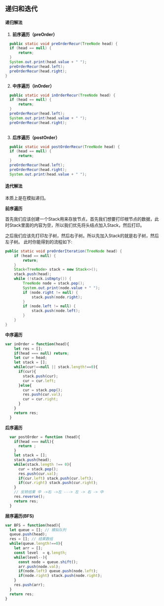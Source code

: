 ## 递归和迭代

#### 递归解法
1. **前序遍历（preOrder）**
  ```java
    public static void preOrderRecur(TreeNode head) {
    if (head == null) {
        return;
    }
    System.out.print(head.value + " ");
    preOrderRecur(head.left);
    preOrderRecur(head.right);
  }
  ```




2. **中序遍历（inOrder）**
  ``` java
    public static void inOrderRecur(TreeNode head) {
    if (head == null) {
        return;
    }
    preOrderRecur(head.left);
    System.out.print(head.value + " ");
    preOrderRecur(head.right);
    
  ```
3. **后序遍历（postOrder）**
  ``` java
    public static void postOrderRecur(TreeNode head) {
    if (head == null) {
        return;
    }
    preOrderRecur(head.left);
    preOrderRecur(head.right);
    System.out.print(head.value + " ");
  ```

#### 迭代解法
本质上是在模拟递归。

**前序遍历**

首先我们应该创建一个Stack用来存放节点，首先我们想要打印根节点的数据，此时Stack里面的内容为空，所以我们优先将头结点加入Stack，然后打印。

之后我们应该先打印左子树，然后右子树。所以先加入Stack的就是右子树，然后左子树。
此时你能得到的流程如下:

``` java
public static void preOrderIteration(TreeNode head) {
	if (head == null) {
		return;
	}
	Stack<TreeNode> stack = new Stack<>();
	stack.push(head);
	while (!stack.isEmpty()) {
		TreeNode node = stack.pop();
		System.out.print(node.value + " ");
		if (node.right != null) {
			stack.push(node.right);
		}
		if (node.left != null) {
			stack.push(node.left);
		}
	}
}
```

**中序遍历**
``` javascript
var inOrder = function(head){
    let res = [];
    if(head === null) return;
    let cur = head;
    let stack = [];
    while(cur!==null || stack.length!==0){
      if(cur){
        stack.push(cur);
        cur = cur.left;
      }else{
        cur = stack.pop();
        res.push(cur.val);
        cur = cur.right;
      }
    }
    return res;
  }
```


**后序遍历**

``` Javascript
  var postOrder = function (head){
    if(head === null){
      return ;
    }
    let stack = [];
    stack.push(head);
    while(stack.length !== 0){
      cur = stack.pop();
      res.push(cur.val);
      if(cur.left) stack.push(cur.left);
      if(cur.right) stack.push(cur.right);
    }
    // 反转结果 中 ->右 ->左 ---> 左 -> 右 -> 中
    res.reverse();
    return res;
  }
```

**层序遍历(BFS)**
``` javascript
var BFS = function(head){
  let queue = []; // 模拟队列
  queue.push(head);
  res = []; // 结果数组
  while(queue.length!==0){
    let arr = [];
    const level  = q.length;
    while(level--){
      const node = queue.shift();
      arr.push(node.val);
      if(node.left) queue.push(node.left);
      if(node.right) stack.push(node.right);
    }
    res.push(arr);
  }
  return res;
}

```